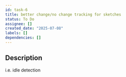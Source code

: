 ```yaml
---
id: task-6
title: better change/no change tracking for sketches
status: To Do
assignee: []
created_date: "2025-07-08"
labels: []
dependencies: []
---
```


## Description

i.e. idle detection
